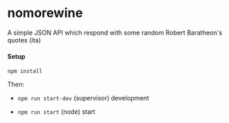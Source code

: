 nomorewine
==========

A simple JSON API which respond with some random Robert Baratheon's quotes (ita)

#### Setup

`npm install`

Then:

- `npm run start-dev` (supervisor) development

- `npm run start` (node) start


